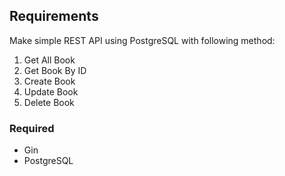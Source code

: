 ## Requirements
Make simple REST API using PostgreSQL with following method:
1. Get All Book
2. Get Book By ID
3. Create Book
4. Update Book
5. Delete Book

### Required
- Gin
- PostgreSQL
